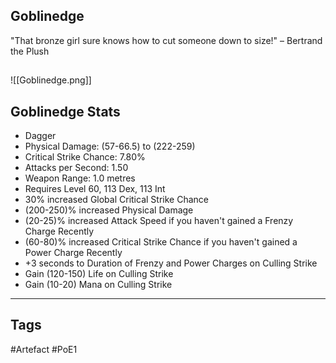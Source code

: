 ## Goblinedge
"That bronze girl sure knows how to cut someone down to size!"
– Bertrand the Plush
##
![[Goblinedge.png]]
## Goblinedge Stats
- Dagger
- Physical Damage: (57-66.5) to (222-259)
- Critical Strike Chance: 7.80%
- Attacks per Second: 1.50
- Weapon Range: 1.0 metres
- Requires Level 60, 113 Dex, 113 Int
- 30% increased Global Critical Strike Chance
- (200-250)% increased Physical Damage
- (20-25)% increased Attack Speed if you haven't gained a Frenzy Charge Recently
- (60-80)% increased Critical Strike Chance if you haven't gained a Power Charge Recently
- +3 seconds to Duration of Frenzy and Power Charges on Culling Strike
- Gain (120-150) Life on Culling Strike
- Gain (10-20) Mana on Culling Strike


---
## Tags
#Artefact
#PoE1